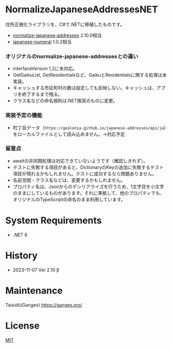 ﻿# NormalizeJapaneseAddressesNET

住所正規化ライブラリを、C#で.NETに移植したものです。

- [normalize-japanese-addresses](https://github.com/geolonia/normalize-japanese-addresses) 2.10.0相当
- [japanese-numeral](https://github.com/geolonia/japanese-numeral) 1.0.2相当

### オリジナルのnormalize-japanese-addressesとの違い
- interfaceVersion 1,2に未対応。
- GetGaikuList, GetResidentialsなど、GaikuとResidentialsに関する処理は未実装。
- キャッシュする市区町村の数は設定しても反映しない。キャッシュは、アプリを終了するまで残る。
- クラス名などの命名規則は.NET推奨のものに変更。

### 実装予定の機能
- 町丁目データ（`https://geolonia.github.io/japanese-addresses/api/ja`）をローカルファイルとして読み込めません。→対応予定

### 留意点
- awaitの非同期処理は対応できていないようです（確認しきれず）。
- テストに失敗する項目があると、DictionaryのKeyの追加に失敗するテスト項目が現れるかもしれません。テストに成功するなら問題ありません。
- 名前空間・クラス名などは、変更するかもしれません。
- プロパティ名は、Jsonからのデシリアライズを行うため、1文字目を小文字のままにしているものがあります。それに準拠して、他のプロパティでも、オリジナルのTypeScriptの命名のまま利用しています。

# System Requirements
- .NET 6

# History
- 2023-11-07 Ver 2.10 β

# Maintenance
Taisidô(Ganges) https://ganges.pro/

# License
[MIT](LICENSE.txt)
